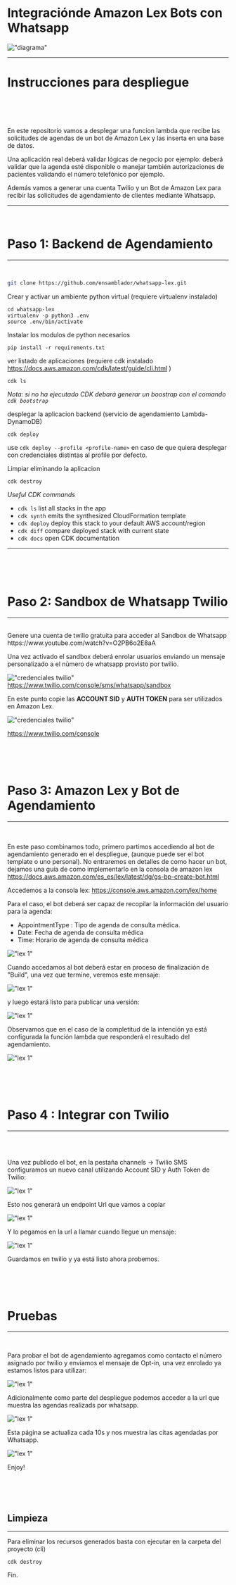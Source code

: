 # Integraciónde Amazon Lex Bots con Whatsapp



!["diagrama"](whatsapp-lex-appointments.png)

---

# Instrucciones para despliegue

<br>
<br><br>

En este repositorio vamos a desplegar  una funcion lambda que recibe las solicitudes de agendas de un bot de Amazon Lex y las inserta en una base de datos.

Una aplicación real deberá validar lógicas de negocio por ejemplo: deberá validar que la agenda esté disponible o manejar también autorizaciones de pacientes validando el número telefónico por ejemplo. 

Además vamos a generar una cuenta Twilio y un Bot de Amazon Lex para recibir las solicitudes de agendamiento de clientes mediante Whatsapp.
___
<br>

# Paso 1: Backend de Agendamiento
---
<br>

```zsh 
git clone https://github.com/ensamblador/whatsapp-lex.git

```
Crear y activar un ambiente python virtual
(requiere virtualenv instalado)

```
cd whatsapp-lex
virtualenv -p python3 .env
source .env/bin/activate
```
Instalar los modulos de python necesarios
```
pip install -r requirements.txt
```
ver listado de aplicaciones (requiere cdk instalado https://docs.aws.amazon.com/cdk/latest/guide/cli.html )
```
cdk ls
```
*Nota: si no ha ejecutado CDK debará generar un boostrap con el comando `cdk bootstrap`*

desplegar la aplicacion backend (servicio de agendamiento Lambda-DynamoDB)

```
cdk deploy
```

use `cdk deploy --profile <profile-name>` en caso de que quiera desplegar con credenciales distintas al profile por defecto.

Limpiar eliminando la aplicacion 

```
cdk destroy
```

*Useful CDK commands*

 * `cdk ls`          list all stacks in the app
 * `cdk synth`       emits the synthesized CloudFormation template
 * `cdk deploy`      deploy this stack to your default AWS account/region
 * `cdk diff`        compare deployed stack with current state
 * `cdk docs`        open CDK documentation


___
<br><br><br>

#  Paso 2: Sandbox de Whatsapp Twilio
---
<br>
Genere una cuenta de twilio gratuita para acceder al Sandbox de Whatsapp 
https://www.youtube.com/watch?v=O2PB6o2E8aA

Una vez activado el sandbox deberá enrolar usuarios enviando un mensaje personalizado a el número de whatsapp provisto por twilio.

!["credenciales twilio"](img/twilio3.jpg)
https://www.twilio.com/console/sms/whatsapp/sandbox

En este punto copie las __ACCOUNT SID__ y __AUTH TOKEN__ para ser utilizados en Amazon Lex.



!["credenciales twilio"](img/twilio2.jpg)

https://www.twilio.com/console

<br><br><br>

#  Paso 3: Amazon Lex y Bot de Agendamiento 
---
<br><br>
En este paso combinamos todo, primero partimos accediendo al bot de agendamiento generado en el despliegue, (aunque puede ser el bot template o uno personal). No entraremos en detalles de como hacer un bot, dejamos una guía de como implementarlo en la consola de amazon lex https://docs.aws.amazon.com/es_es/lex/latest/dg/gs-bp-create-bot.html

Accedemos a la consola lex: https://console.aws.amazon.com/lex/home

Para el caso, el bot deberá ser capaz de recopilar la información del usuario para la agenda:

* ​AppointmentType : Tipo de agenda de consulta médica.
* Date: Fecha de agenda de consulta médica
* Time: Horario de agenda de consulta médica

!["lex 1"](img/lex1.jpg)


Cuando accedamos al bot deberá estar en proceso de finalización de "Build", una vez que termine, veremos este mensaje:

!["lex 1"](img/lex_build.jpg)

y luego estará listo para publicar una versión:

!["lex 1"](img/lex_publish.jpg)


Observamos que en el caso de la completitud de la intención ya está configurada la función lambda que responderá el resultado del agendamiento.

!["lex 1"](img/lex3.jpg)

<br><br><br>
#  Paso 4 : Integrar con Twilio
---
<br><br>

Una vez publicdo el bot, en la pestaña channels -> Twilio SMS configuramos un nuevo canal utilizando Account SID y Auth Token de Twilio:

!["lex 1"](img/lex4.jpg)

Esto nos generará un endpoint Url que vamos a copiar

!["lex 1"](img/lex5.jpg)

Y lo pegamos en la url a llamar cuando llegue un mensaje:

!["lex 1"](img/twilio4.jpg)


Guardamos en twilio y ya está listo ahora probemos.

<br><br><br>
# Pruebas
---
<br>

Para probar el bot de agendamiento agregamos como contacto el número asignado por twilio y enviamos el mensaje de Opt-in, una vez enrolado ya estamos listos para utilizar:

!["lex 1"](img/whatsapp.jpg)

Adicionalmente como parte del despliegue podemos acceder a la url que muestra las agendas realizads por whatsapp. 

!["lex 1"](img/cdk1.jpg)

Esta página se actualiza cada 10s y nos muestra las citas agendadas por Whatsapp.

!["lex 1"](img/cdk2.jpg)


Enjoy!

<br><br><br>
## Limpieza
---
Para eliminar los recursos generados basta con ejecutar en la carpeta del proyecto (cli)

```
cdk destroy
```

Fin.